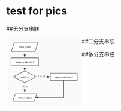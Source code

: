 
# test for pics


##无分支串联


##二分支串联
<img src="./二分支串联.jpg" width = "40%" height = "40%" alt="pic_2" align=left>   

##多分支串联
